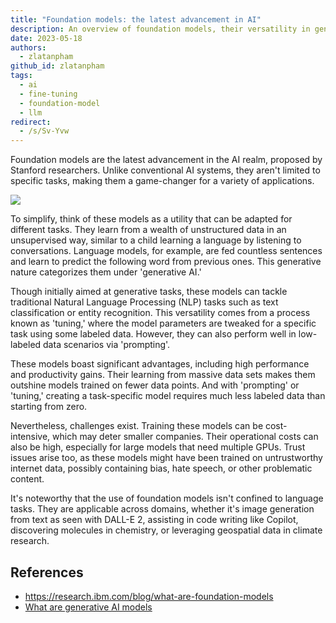 ```yaml
---
title: "Foundation models: the latest advancement in AI"
description: An overview of foundation models, their versatility in generative AI tasks, and their impact across various domains like NLP, image generation, and scientific research. The article highlights the benefits, challenges, and future potential of these models.
date: 2023-05-18
authors:
  - zlatanpham
github_id: zlatanpham
tags:
  - ai
  - fine-tuning
  - foundation-model
  - llm
redirect:
  - /s/Sv-Yvw
---
```


Foundation models are the latest advancement in the AI realm, proposed by Stanford researchers. Unlike conventional AI systems, they aren't limited to specific tasks, making them a game-changer for a variety of applications.

![](assets/foundation-model.webp)

To simplify, think of these models as a utility that can be adapted for different tasks. They learn from a wealth of unstructured data in an unsupervised way, similar to a child learning a language by listening to conversations. Language models, for example, are fed countless sentences and learn to predict the following word from previous ones. This generative nature categorizes them under 'generative AI.'

Though initially aimed at generative tasks, these models can tackle traditional Natural Language Processing (NLP) tasks such as text classification or entity recognition. This versatility comes from a process known as 'tuning,' where the model parameters are tweaked for a specific task using some labeled data. However, they can also perform well in low-labeled data scenarios via 'prompting'.

These models boast significant advantages, including high performance and productivity gains. Their learning from massive data sets makes them outshine models trained on fewer data points. And with 'prompting' or 'tuning,' creating a task-specific model requires much less labeled data than starting from zero.

Nevertheless, challenges exist. Training these models can be cost-intensive, which may deter smaller companies. Their operational costs can also be high, especially for large models that need multiple GPUs. Trust issues arise too, as these models might have been trained on untrustworthy internet data, possibly containing bias, hate speech, or other problematic content.

It's noteworthy that the use of foundation models isn't confined to language tasks. They are applicable across domains, whether it's image generation from text as seen with DALL-E 2, assisting in code writing like Copilot, discovering molecules in chemistry, or leveraging geospatial data in climate research.

## References

- https://research.ibm.com/blog/what-are-foundation-models
- [What are generative AI models](https://www.youtube.com/watch?v=hfIUstzHs9A)
